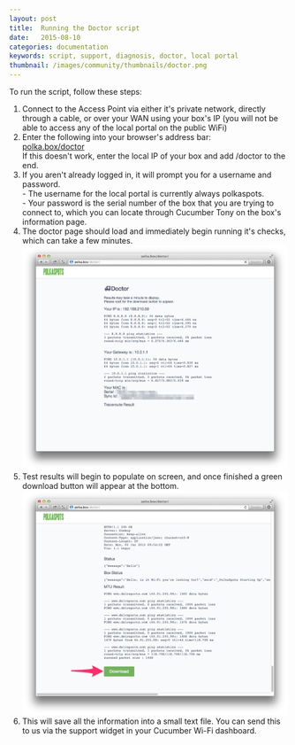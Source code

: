 ```yaml
---
layout: post
title:  Running the Doctor script
date:   2015-08-10
categories: documentation
keywords: script, support, diagnosis, doctor, local portal
thumbnail: /images/community/thumbnails/doctor.png
---
```


To run the script, follow these steps:

<ol>
<li>Connect to the Access Point via either it's private network, directly through a cable, or over your WAN using your box's IP (you will not be able to access any of the local portal on the public WiFi)</li>

<li>Enter the following into your browser's address bar: <br>
<a href="polka.box/doctor">polka.box/doctor</a> <br>
If this doesn't work, enter the local IP of your box and add /doctor to the end.</li>

<li>If you aren't already logged in, it will prompt you for a username and password.<br>
- The username for the local portal is currently always polkaspots.<br>
- Your password is the serial number of the box that you are trying to connect to, which you can locate through Cucumber Tony on the box's information page.</li>

<li>The doctor page should load and immediately begin running it's checks, which can take a few minutes.</li>

<div class="text-center">
<img src="/images/community/tutorials/local-portal/doctor-script.png">
</div>

<li>Test results will begin to populate on screen, and once finished a green download button will appear at the bottom.</li>

<div class="text-center">
<img src="/images/community/tutorials/local-portal/doctor-download.png">
</div>

<li>This will save all the information into a small text file. You can send this to us via the support widget in your Cucumber Wi-Fi dashboard.</li>
